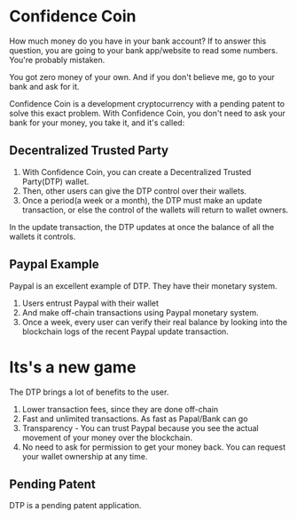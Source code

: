 # Confidence Coin

How much money do you have in your bank account?
If to answer this question, you are going to your bank app/website to read some numbers. You're probably mistaken.

You got zero money of your own. And if you don't believe me, go to your bank and ask for it.

Confidence Coin is a development cryptocurrency with a pending patent to solve this exact problem.
With Confidence Coin, you don't need to ask your bank for your money, you take it, and it's called:

## Decentralized Trusted Party

1. With Confidence Coin, you can create a Decentralized Trusted Party(DTP) wallet.
2. Then, other users can give the DTP control over their wallets.
3. Once a period(a week or a month), the DTP must make an update transaction, or else the control of the wallets will return to wallet owners.

In the update transaction, the DTP updates at once the balance of all the wallets it controls. 

## Paypal Example

Paypal is an excellent example of DTP. They have their monetary system. 

1. Users entrust Paypal with their wallet
2. And make off-chain transactions using Paypal monetary system.
3. Once a week, every user can verify their real balance by looking into the blockchain logs of the recent Paypal update transaction.

# Its's a new game

The DTP brings a lot of benefits to the user.

1. Lower transaction fees, since they are done off-chain
2. Fast and unlimited transactions. As fast as Papal/Bank can go
3. Transparency - You can trust Paypal because you see the actual movement of your money over the blockchain.
4. No need to ask for permission to get your money back. You can request your wallet ownership at any time.

## Pending Patent

DTP is a pending patent application. 

